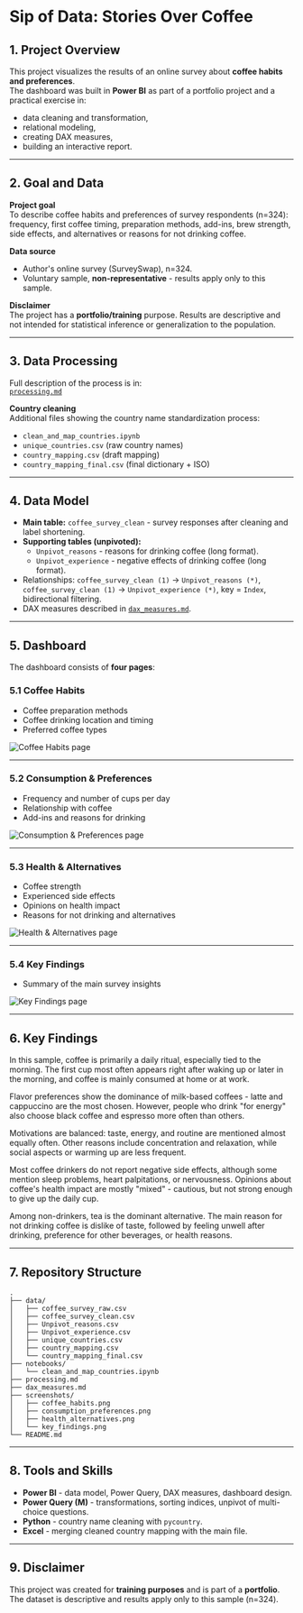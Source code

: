 # Sip of Data: Stories Over Coffee 

## 1. Project Overview  
This project visualizes the results of an online survey about **coffee habits and preferences**.  
The dashboard was built in **Power BI** as part of a portfolio project and a practical exercise in:  
- data cleaning and transformation,  
- relational modeling,  
- creating DAX measures,  
- building an interactive report.  

---

## 2. Goal and Data  

**Project goal**  
To describe coffee habits and preferences of survey respondents (n=324): frequency, first coffee timing, preparation methods, add-ins, brew strength, side effects, and alternatives or reasons for not drinking coffee.  

**Data source**  
- Author's online survey (SurveySwap), n=324.  
- Voluntary sample, **non-representative** - results apply only to this sample.  

**Disclaimer**  
The project has a **portfolio/training** purpose. Results are descriptive and not intended for statistical inference or generalization to the population.  

---

## 3. Data Processing  

Full description of the process is in:  
[`processing.md`](./processing.md)  

**Country cleaning**  
Additional files showing the country name standardization process:  
- `clean_and_map_countries.ipynb`  
- `unique_countries.csv` (raw country names)  
- `country_mapping.csv` (draft mapping)  
- `country_mapping_final.csv` (final dictionary + ISO)  

---

## 4. Data Model  

- **Main table:** `coffee_survey_clean` - survey responses after cleaning and label shortening.  
- **Supporting tables (unpivoted):**  
  - `Unpivot_reasons` - reasons for drinking coffee (long format).  
  - `Unpivot_experience` - negative effects of drinking coffee (long format).  
- Relationships: `coffee_survey_clean (1)` -> `Unpivot_reasons (*)`, `coffee_survey_clean (1)` -> `Unpivot_experience (*)`, key = `Index`, bidirectional filtering.  
- DAX measures described in [`dax_measures.md`](./dax_measures.md).  

---

## 5. Dashboard  

The dashboard consists of **four pages**:  

### 5.1 Coffee Habits  
- Coffee preparation methods  
- Coffee drinking location and timing  
- Preferred coffee types  

![Coffee Habits page](./screenshots/coffee_habits.png)  

---

### 5.2 Consumption & Preferences  
- Frequency and number of cups per day  
- Relationship with coffee  
- Add-ins and reasons for drinking  

![Consumption & Preferences page](./screenshots/consumption_preferences.png)

---

### 5.3 Health & Alternatives  
- Coffee strength  
- Experienced side effects  
- Opinions on health impact  
- Reasons for not drinking and alternatives  

![Health & Alternatives page](./screenshots/health_alternatives.png)

---

### 5.4 Key Findings  
- Summary of the main survey insights  

![Key Findings page](./screenshots/key_findings.png)

---

## 6. Key Findings  

In this sample, coffee is primarily a daily ritual, especially tied to the morning. The first cup most often appears right after waking up or later in the morning, and coffee is mainly consumed at home or at work.  

Flavor preferences show the dominance of milk-based coffees - latte and cappuccino are the most chosen. However, people who drink "for energy" also choose black coffee and espresso more often than others.  

Motivations are balanced: taste, energy, and routine are mentioned almost equally often. Other reasons include concentration and relaxation, while social aspects or warming up are less frequent.  

Most coffee drinkers do not report negative side effects, although some mention sleep problems, heart palpitations, or nervousness. Opinions about coffee's health impact are mostly "mixed" - cautious, but not strong enough to give up the daily cup.  

Among non-drinkers, tea is the dominant alternative. The main reason for not drinking coffee is dislike of taste, followed by feeling unwell after drinking, preference for other beverages, or health reasons.  

---

## 7. Repository Structure  

```
.
├── data/
│   ├── coffee_survey_raw.csv
│   ├── coffee_survey_clean.csv
│   ├── Unpivot_reasons.csv
│   ├── Unpivot_experience.csv
│   ├── unique_countries.csv
│   ├── country_mapping.csv
│   └── country_mapping_final.csv
├── notebooks/
│   └── clean_and_map_countries.ipynb
├── processing.md
├── dax_measures.md
├── screenshots/
│   ├── coffee_habits.png
│   ├── consumption_preferences.png
│   ├── health_alternatives.png
│   └── key_findings.png
└── README.md
```  

---

## 8. Tools and Skills  

- **Power BI** - data model, Power Query, DAX measures, dashboard design.  
- **Power Query (M)** - transformations, sorting indices, unpivot of multi-choice questions.  
- **Python** - country name cleaning with `pycountry`.  
- **Excel** - merging cleaned country mapping with the main file.  

---

## 9. Disclaimer  

This project was created for **training purposes** and is part of a **portfolio**.  
The dataset is descriptive and results apply only to this sample (n=324).  
